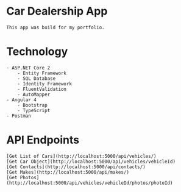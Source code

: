 # Car Dealership App
	This app was build for my portfolio.
# Technology
	- ASP.NET Core 2
		- Entity Framework
		- SQL Database
		- Identity Framework
		- FluentValidation
		- AutoMapper
	- Angular 4
		- Bootstrap
		- TypeScript
	- Postman
# API Endpoints
	[Get List of Cars](http://localhost:5000/api/vehicles/)
	[Get Car Object](http://localhost:5000/api/vehicles/vehicleId)
	[Get Contacts](http://localhost:5000/api/contacts/)
	[Get Makes](http://localhost:5000/api/makes/)
	[Get Photos](http://localhost:5000/api/vehicles/vehicleId/photos/photoId)
	